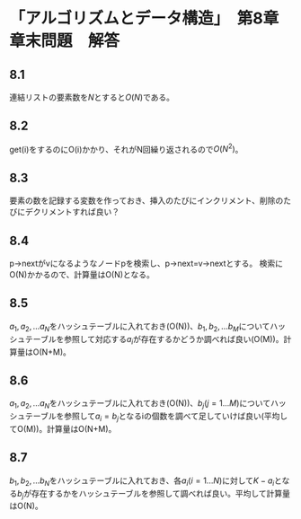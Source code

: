 # 「アルゴリズムとデータ構造」　第8章章末問題　解答
## 8.1
連結リストの要素数を$N$とすると$O(N)$である。
## 8.2
get(i)をするのにO(i)かかり、それがN回繰り返されるので$O(N^2)$。
## 8.3
要素の数を記録する変数を作っておき、挿入のたびにインクリメント、削除のたびにデクリメントすれば良い？
## 8.4
p->nextがvになるようなノードpを検索し、p->next=v->nextとする。
検索にO(N)かかるので、計算量はO(N)となる。
## 8.5
$a_1,a_2,...a_N$をハッシュテーブルに入れておき(O(N))、$b_1,b_2,...b_M$についてハッシュテーブルを参照して対応する$a_i$が存在するかどうか調べれば良い(O(M))。計算量はO(N+M)。
## 8.6
$a_1,a_2,...a_N$をハッシュテーブルに入れておき(O(N))、$b_j(j=1...M)$についてハッシュテーブルを参照して$a_i=b_j$となるiの個数を調べて足していけば良い(平均してO(M))。計算量はO(N+M)。
## 8.7
$b_1,b_2,...b_N$をハッシュテーブルに入れておき、各$a_i(i=1...N)$に対して$K-a_i$となる$b_j$が存在するかをハッシュテーブルを参照して調べれば良い。平均して計算量はO(N)。